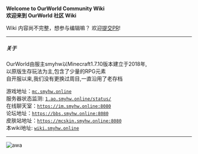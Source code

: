 **Welcome to OurWorld Community Wiki**  
**欢迎来到 OurWorld 社区 Wiki**

Wiki 内容尚不完整，想参与编辑嘛？ 欢迎[提交PR](https://github.com/smyhw/OurWorldCommunityWiki/pulls)!
***

##### 关于

OurWorld由服主smyhw以Minecraft1.7.10版本建立于2018年,  
以原版生存玩法为主,包含了少量的RPG元素  
自开服以来,我们没有更换过周目,一直沿用了老存档

游戏地址：[`mc.smyhw.online`](mc.smyhw.online)  
服务器状态监测: [`1.ao.smyhw.online/status/`](https://1.ao.smyhw.online/status/)  
在线聊天室：[`https://im.smyhw.online:8080`](https://im.smyhw.online:8080)  
论坛地址：[`https://bbs.smyhw.online:8080`](https://bbs.smyhw.online:8080)  
皮肤站地址：[`https://mcskin.smyhw.online:8080`](https://mcskin.smyhw.online:8080)  
本wiki地址: [`wiki.smyhw.online`](https://wiki.smyhw.online/)  
  
***
![awa](/img/awa.jpg)
